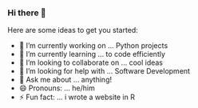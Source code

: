 ### Hi there 👋




Here are some ideas to get you started:

- 🔭 I’m currently working on ... Python projects
- 🌱 I’m currently learning ... to code efficiently
- 👯 I’m looking to collaborate on ... cool ideas
- 🤔 I’m looking for help with ... Software Development
- 💬 Ask me about ... anything!
- 😄 Pronouns: ... he/him
- ⚡ Fun fact: ... i wrote a website in R

